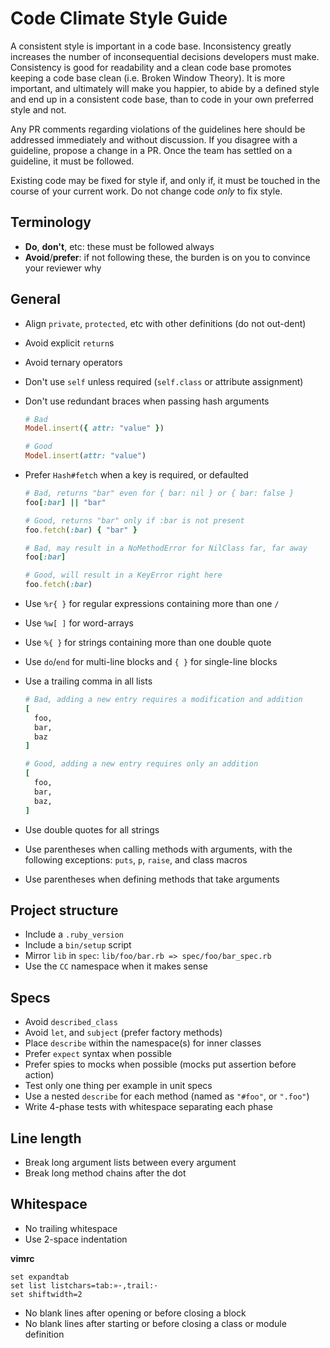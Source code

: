 # Code Climate Style Guide

A consistent style is important in a code base. Inconsistency greatly increases
the number of inconsequential decisions developers must make. Consistency is
good for readability and a clean code base promotes keeping a code base clean
(i.e. Broken Window Theory). It is more important, and ultimately will make you
happier, to abide by a defined style and end up in a consistent code base, than
to code in your own preferred style and not.

Any PR comments regarding violations of the guidelines here should be addressed
immediately and without discussion. If you disagree with a guideline, propose a
change in a PR. Once the team has settled on a guideline, it must be followed.

Existing code may be fixed for style if, and only if, it must be touched in the
course of your current work. Do not change code *only* to fix style.

## Terminology

- **Do**, **don't**, etc: these must be followed always
- **Avoid**/**prefer**: if not following these, the burden is on you to convince
  your reviewer why

## General

- Align `private`, `protected`, etc with other definitions (do not out-dent)
- Avoid explicit `return`s
- Avoid ternary operators
- Don't use `self` unless required (`self.class` or attribute assignment)
- Don't use redundant braces when passing hash arguments

  ```rb
  # Bad
  Model.insert({ attr: "value" })

  # Good
  Model.insert(attr: "value")
  ```

- Prefer `Hash#fetch` when a key is required, or defaulted

  ```rb
  # Bad, returns "bar" even for { bar: nil } or { bar: false }
  foo[:bar] || "bar"

  # Good, returns "bar" only if :bar is not present
  foo.fetch(:bar) { "bar" }

  # Bad, may result in a NoMethodError for NilClass far, far away
  foo[:bar]

  # Good, will result in a KeyError right here
  foo.fetch(:bar)
  ```

- Use `%r{ }` for regular expressions containing more than one `/`
- Use `%w[ ]` for word-arrays
- Use `%{ }` for strings containing more than one double quote
- Use `do`/`end` for multi-line blocks and `{ }` for single-line blocks
- Use a trailing comma in all lists

  ```rb
  # Bad, adding a new entry requires a modification and addition
  [
    foo,
    bar,
    baz
  ]

  # Good, adding a new entry requires only an addition
  [
    foo,
    bar,
    baz,
  ]
  ```

- Use double quotes for all strings
- Use parentheses when calling methods with arguments, with the following
  exceptions: `puts`, `p`, `raise`, and class macros
- Use parentheses when defining methods that take arguments

## Project structure

- Include a `.ruby_version`
- Include a `bin/setup` script
- Mirror `lib` in `spec`: `lib/foo/bar.rb => spec/foo/bar_spec.rb`
- Use the `CC` namespace when it makes sense

## Specs

- Avoid `described_class`
- Avoid `let`, and `subject` (prefer factory methods)
- Place `describe` within the namespace(s) for inner classes
- Prefer `expect` syntax when possible
- Prefer spies to mocks when possible (mocks put assertion before action)
- Test only one thing per example in unit specs
- Use a nested `describe` for each method (named as `"#foo"`, or `".foo"`)
- Write 4-phase tests with whitespace separating each phase

## Line length

- Break long argument lists between every argument
- Break long method chains after the dot

## Whitespace

- No trailing whitespace
- Use 2-space indentation

**vimrc**

```vim
set expandtab
set list listchars=tab:»·,trail:·
set shiftwidth=2
```

- No blank lines after opening or before closing a block
- No blank lines after starting or before closing a class or module definition
